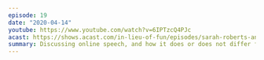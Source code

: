 ```yaml
---
episode: 19
date: "2020-04-14"
youtube: https://www.youtube.com/watch?v=6IPTzcQ4PJc
acast: https://shows.acast.com/in-lieu-of-fun/episodes/sarah-roberts-and-jillian-york-on-online-speech-april-14-202
summary: Discussing online speech, and how it does or does not differ from other speech
---
```

